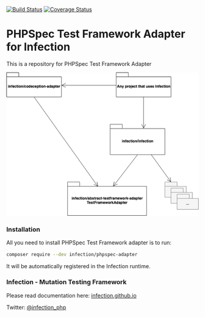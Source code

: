 [![Build Status](https://travis-ci.org/infection/phpspec-adapter.svg?branch=master)](https://travis-ci.org/infection/phpspec-adapter)
[![Coverage Status](https://coveralls.io/repos/github/infection/phpspec-adapter/badge.svg?branch=master)](https://coveralls.io/github/infection/phpspec-adapter?branch=master)

# PHPSpec Test Framework Adapter for Infection

This is a repository for PHPSpec Test Framework Adapter

![test-framework-adapter](./docs/test-framework-adapter.png)

### Installation

All you need to install PHPSpec Test Framework adapter is to run:

```bash
composer require --dev infection/phpspec-adapter
```

It will be automatically registered in the Infection runtime.

### Infection - Mutation Testing Framework

Please read documentation here: [infection.github.io](http://infection.github.io)

Twitter: [@infection_php](http://twitter.com/infection_php)
